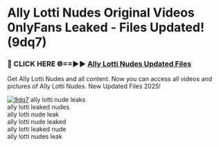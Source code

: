 # Ally Lotti Nudes Original Videos 0nlyFans Leaked - Files Updated! (9dq7)

<h3>🔴 CLICK HERE 🌐==►► <a href="https://tinyurl.com/5h6xmrr3" rel="nofollow">Ally Lotti Nudes Updated Files</a></h3>

Get Ally Lotti Nudes and all content. Now you can access all videos and pictures of Ally Lotti Nudes. New Updated Files 2025!

[![9dq7](https://i.imgur.com/KVD873Z.gif)](https://tinyurl.com/5h6xmrr3)
ally lotti nude leaks<br>
ally lotti leaked nudes<br>
ally lotti nude leak<br>
ally lotti nude leaked<br>
ally lotti leaked nude<br>
ally lotti nudes leak